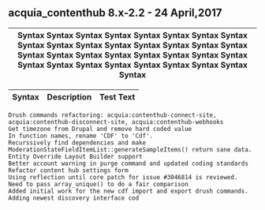 ## acquia_contenthub 8.x-2.2 - 24 April,2017
| Syntax Syntax Syntax Syntax Syntax Syntax Syntax Syntax Syntax Syntax Syntax Syntax Syntax Syntax Syntax Syntax Syntax Syntax Syntax Syntax Syntax Syntax Syntax Syntax Syntax Syntax Syntax Syntax Syntax Syntax Syntax Syntax Syntax|                                                                    
|-------------------------------------------------------------------------------------------------------|
          
| Syntax      | Description | Test Text     |
| :---        |    :----:   |          ---: |

    Drush commands refactoring: acquia:contenthub-connect-site, acquia:contenthub-disconnect-site, acquia:contenthub-webhooks
    Get timezone from Drupal and remove hard coded value
    In function names, rename 'CDF' to 'Cdf'.
    Recurssively find dependencies and make ModerationStateFieldItemList::generateSampleItems() return sane data.
    Entity Override Layout Builder support
    Better account warning in purge command and updated coding standards
    Refactor content hub settings form
    Using reflection until core patch for issue #3046814 is reviewed.
    Need to pass array_unique() to do a fair comparison
    Added initial work for the new cdf import and export drush commands.
    Adding newest discovery interface cod
